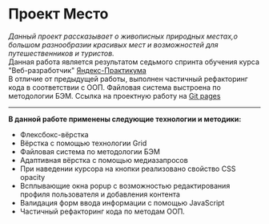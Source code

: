 # Проект Место #  
*Данный проект рассказывает о живописных природных местах,о большом разнообразии красивых мест и возможностей для путешественников и туристов.*  
Данная работа является результатом седьмого спринта обучения курса "Веб-разработчик" [Яндекс-Практикума](https://practicum.yandex.ru/ "Сайт Яндекс-Практикума")  
В отличие от предыдущей работы, выполнен частичный рефакторинг кода в соответствии с ООП. Файловая система выстроена по методологии БЭМ.
Ссылка на проектную работу на [Git pages](https://andreiklepko88.github.io/mesto/ "Ссылка на сайт Проект Место")
***  
**В данной работе применены следующие технологии и методики:**  
* Флексбокс-вёрстка  
* Вёрстка с помощью технологии Grid
* Файловая система по методологии БЭМ
* Адаптивная вёрстка с помощью медиазапросов
* При наведении курсора на кнопки реализовано свойство CSS opacity
* Всплывающие окна popup с возможностью редактирования профиля пользователя и добавления контента
* Валидация форм ввода информации с помощью JavaScript
* Частичный рефакторинг кода по методам ООП.